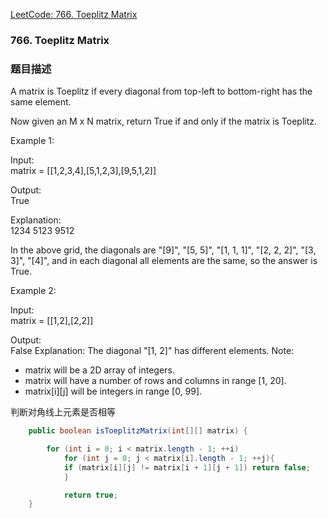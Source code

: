 [LeetCode: 766. Toeplitz Matrix](https://leetcode.com/problems/toeplitz-matrix/description/)

### 766. Toeplitz Matrix
### 题目描述

A matrix is Toeplitz if every diagonal from top-left to bottom-right has the same element.

Now given an M x N matrix, return True if and only if the matrix is Toeplitz.
 

Example 1:

Input:  
matrix = [[1,2,3,4],[5,1,2,3],[9,5,1,2]]  

Output:   
True  

Explanation:  
1234
5123
9512

In the above grid, the diagonals are "[9]", "[5, 5]", "[1, 1, 1]", "[2, 2, 2]", "[3, 3]", "[4]", and in each diagonal all elements are the same, so the answer is True.  

Example 2:

Input:  
matrix = [[1,2],[2,2]]  

Output:  
False
Explanation:
The diagonal "[1, 2]" has different elements.
Note:

- matrix will be a 2D array of integers.
- matrix will have a number of rows and columns in range [1, 20].
- matrix[i][j] will be integers in range [0, 99].

判断对角线上元素是否相等
```java
    public boolean isToeplitzMatrix(int[][] matrix) {

        for (int i = 0; i < matrix.length - 1; ++i)
            for (int j = 0; j < matrix[i].length - 1; ++j){
            if (matrix[i][j] != matrix[i + 1][j + 1]) return false;
            }

            return true;
    }
```